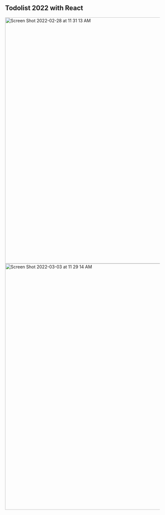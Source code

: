 ## Todolist 2022 with React

<img width="800" alt="Screen Shot 2022-02-28 at 11 31 13 AM" src="https://user-images.githubusercontent.com/71366662/156640622-1d6dad3c-63e9-4614-a199-e695bb6ced3b.png">
<img width="800" alt="Screen Shot 2022-03-03 at 11 29 14 AM" src="https://user-images.githubusercontent.com/71366662/156640696-d5309a59-c462-42c6-90ce-aeb8d9a0e007.png">

